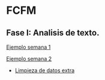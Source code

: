 # FCFM

## Fase I: Analisis de texto.

[Ejemplo semana 1](https://github.com/mayraberrones94/FCFM/blob/master/Semana_1_Pre_procesamiento_de_datos.ipynb)

[Ejemplo semana 2](https://github.com/mayraberrones94/FCFM/blob/master/Semana_2_Analisis_de_sentimiento.ipynb)

- [Limpieza de datos extra](https://github.com/mayraberrones94/FCFM/blob/master/P1_Limpieza_datos.ipynb)
